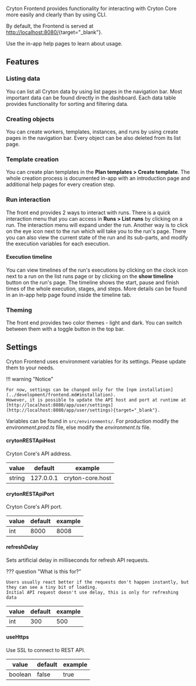 Cryton Frontend provides functionality for interacting with Cryton Core more easily and clearly than by using CLI.

By default, the Frontend is served at [http://localhost:8080/](http://localhost:8080/){target="_blank"}.

Use the in-app help pages to learn about usage.

## Features

[//]: # (TODO: make a video, maybe for each feature? or just use timestamps in the video)

### Listing data
You can list all Cryton data by using list pages in the navigation bar. Most important data can be found directly in 
the dashboard. Each data table provides functionality for sorting and filtering data.

### Creating objects
You can create workers, templates, instances, and runs by using create pages in the navigation bar. Every object can be 
also deleted from its list page.

### Template creation
You can create plan templates in the **Plan templates > Create template**. The whole creation process is documented 
in-app with an introduction page and additional help pages for every creation step.

### Run interaction
The front end provides 2 ways to interact with runs. There is a quick interaction menu that you can access in 
**Runs > List runs** by clicking on a run. The interaction menu will expand under the run. Another way is to click 
on the eye icon next to the run which will take you to the run's page. There you can also view the current state of the run 
and its sub-parts, and modify the execution variables for each execution.

#### Execution timeline
You can view timelines of the run's executions by clicking on the clock icon next to a run on the list runs page or by 
clicking on the **show timeline** button on the run's page. The timeline shows the start, pause and finish times of the whole 
execution, stages, and steps. More details can be found in an in-app help page found inside the timeline tab.

### Theming
The front end provides two color themes - light and dark. You can switch between them with a toggle button in the top bar.

## Settings

[//]: # (TODO: settings aren't changeable, needs to be fixed in the docker image)

Cryton Frontend uses environment variables for its settings. Please update them to your needs.

!!! warning "Notice"

    For now, settings can be changed only for the [npm installation](../development/frontend.md#installation).  
    However, it is possible to update the API host and port at runtime at 
    [http://localhost:8080/app/user/settings](http://localhost:8080/app/user/settings){target="_blank"}.

Variables can be found in `src/environments/`. For production modify the _environment.prod.ts_ file, else modify the _environment.ts_ file.

#### crytonRESTApiHost 
Cryton Core's API address.

| value  | default   | example          |
|--------|-----------|------------------|
| string | 127.0.0.1 | cryton-core.host |

#### crytonRESTApiPort
Cryton Core's API port.

| value | default | example |
|-------|---------|---------|
| int   | 8000    | 8008    |

#### refreshDelay
Sets artificial delay in milliseconds for refresh API requests.

??? question "What is this for?"

    Users usually react better if the requests don't happen instantly, but they can see a tiny bit of loading. 
    Initial API request doesn't use delay, this is only for refreshing data

| value | default | example |
|-------|---------|---------|
| int   | 300     | 500     |

#### useHttps
Use SSL to connect to REST API.

| value   | default | example |
|---------|---------|---------|
| boolean | false   | true    |
